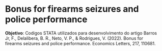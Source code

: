 # Bonus for firearms seizures and police performance

**Objetivo**: Codigos STATA utilizados para desenvolvimento do artigo
Barros Jr, F., Delalibera, B. R., Neto, V. P., & Rodrigues, V. (2022). Bonus for firearms seizures and police performance. Economics Letters, 217, 110681.
